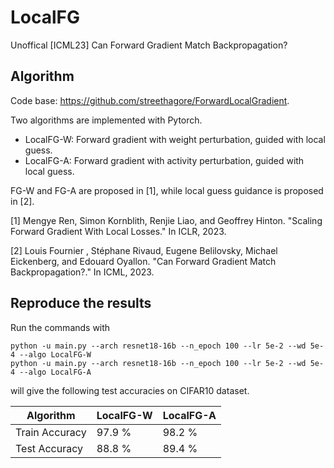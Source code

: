 # LocalFG

Unoffical [ICML23] Can Forward Gradient Match Backpropagation?


## Algorithm
Code base: https://github.com/streethagore/ForwardLocalGradient.

Two algorithms are implemented with Pytorch.

* LocalFG-W: Forward gradient with weight perturbation, guided with local guess.
* LocalFG-A: Forward gradient with activity perturbation, guided with local guess.

FG-W and FG-A are proposed in [1], while local guess guidance is proposed in [2].

[1] Mengye Ren, Simon Kornblith, Renjie Liao, and Geoffrey Hinton. "Scaling Forward Gradient With Local Losses." In ICLR, 2023.

[2] Louis Fournier , Stéphane Rivaud, Eugene Belilovsky, Michael Eickenberg, and Edouard Oyallon. "Can Forward Gradient Match Backpropagation?." In ICML, 2023.

## Reproduce the results

Run the commands with

```
python -u main.py --arch resnet18-16b --n_epoch 100 --lr 5e-2 --wd 5e-4 --algo LocalFG-W
python -u main.py --arch resnet18-16b --n_epoch 100 --lr 5e-2 --wd 5e-4 --algo LocalFG-A
```

will give the following test accuracies on CIFAR10 dataset.

| Algorithm      | LocalFG-W | LocalFG-A |
| -------------- | --------- | --------- |
| Train Accuracy | 97.9 %    | 98.2 %    |
| Test Accuracy  | 88.8 %    | 89.4 %    |

